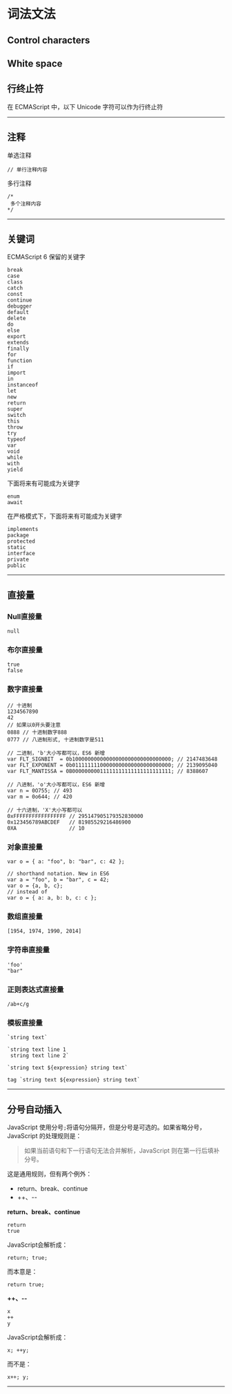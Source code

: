 # 词法文法

## Control characters

## White space

## 行终止符

在 ECMAScript 中，以下 Unicode 字符可以作为行终止符

 

---

## 注释

单选注释

    // 单行注释内容

多行注释

    /*
     多个注释内容
    */

---

## 关键词

ECMAScript 6 保留的关键字

    break
    case
    class
    catch
    const
    continue
    debugger
    default
    delete
    do
    else
    export
    extends
    finally
    for
    function
    if
    import
    in
    instanceof
    let
    new
    return
    super
    switch
    this
    throw
    try
    typeof
    var
    void
    while
    with
    yield

下面将来有可能成为关键字

    enum
    await

在严格模式下，下面将来有可能成为关键字

    implements
    package
    protected
    static
    interface
    private
    public

---

## 直接量

### Null直接量
    
    null
    
### 布尔直接量

    true
    false
    
### 数字直接量
    
    // 十进制
    1234567890
    42
    // 如果以0开头要注意
    0888 // 十进制数字888
    0777 // 八进制形式, 十进制数字是511
    
    // 二进制，'b'大小写都可以，ES6 新增
    var FLT_SIGNBIT  = 0b10000000000000000000000000000000; // 2147483648
    var FLT_EXPONENT = 0b01111111100000000000000000000000; // 2139095040
    var FLT_MANTISSA = 0B00000000011111111111111111111111; // 8388607
    
    // 八进制，'o'大小写都可以，ES6 新增
    var n = 0O755; // 493
    var m = 0o644; // 420
    
    // 十六进制，'X'大小写都可以
    0xFFFFFFFFFFFFFFFFF // 295147905179352830000
    0x123456789ABCDEF   // 81985529216486900
    0XA                 // 10
    
### 对象直接量
    
    var o = { a: "foo", b: "bar", c: 42 };
    
    // shorthand notation. New in ES6
    var a = "foo", b = "bar", c = 42;
    var o = {a, b, c};
    // instead of
    var o = { a: a, b: b, c: c };
    
### 数组直接量
    
    [1954, 1974, 1990, 2014]
    
### 字符串直接量
    
    'foo'
    "bar"
    
### 正则表达式直接量
    
    /ab+c/g
    
### 模板直接量

    `string text`
    
    `string text line 1
     string text line 2`
    
    `string text ${expression} string text`
    
    tag `string text ${expression} string text`

---

## 分号自动插入

JavaScript 使用分号`;`将语句分隔开，但是分号是可选的。如果省略分号，JavaScript 的处理规则是：

> 如果当前语句和下一行语句无法合并解析，JavaScript 则在第一行后填补分号。

这是通用规则，但有两个例外：

* return、break、continue
* ++、--

**return、break、continue**

    return
    true

JavaScript会解析成：

    return; true;
    
而本意是：

    return true;

**++、--**

    x
    ++
    y

JavaScript会解析成：

    x; ++y;
    
而不是：

    x++; y;

---
